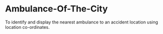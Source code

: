 # Ambulance-Of-The-City
To identify and display the nearest ambulance to an accident location using location co-ordinates.
